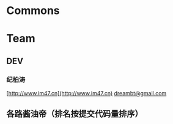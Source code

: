 # Commons

# Team

## DEV

### 纪柏涛

[http://www.im47.cn](http://www.im47.cn)
dreambt@gmail.com

## 各路酱油帝（排名按提交代码量排序）
